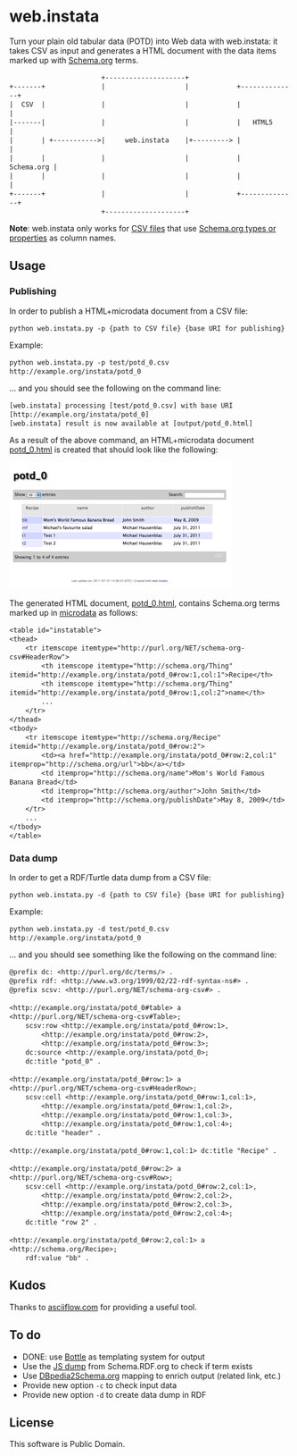 # web.instata

Turn your plain old tabular data (POTD) into Web data with web.instata: it takes CSV as input and generates a HTML document with the data items marked up with  [Schema.org](http://schema.org) terms.

	                       +--------------------+
	+-------+              |                    |            +--------------+
	|  CSV  |              |                    |            |              |
	|-------|              |                    |            |   HTML5      |
	|       | +----------->|     web.instata    |+---------> |              |
	|       |              |                    |            |   Schema.org |
	|       |              |                    |            |              |
	+-------+              |                    |            +--------------+
	                       +--------------------+

**Note**: web.instata only works for [CSV files](http://tools.ietf.org/html/rfc4180) that use [Schema.org types or properties](http://schema.org/docs/full.html) as column names.


## Usage

### Publishing

In order to publish a HTML+microdata document from a CSV file:

	python web.instata.py -p {path to CSV file} {base URI for publishing}

Example:

	python web.instata.py -p test/potd_0.csv http://example.org/instata/potd_0
	
... and you should see the following on the command line:

	[web.instata] processing [test/potd_0.csv] with base URI [http://example.org/instata/potd_0] 
	[web.instata] result is now available at [output/potd_0.html]
	
As a result of the above command, an HTML+microdata document [potd_0.html](doc/example_output_html.txt) is created that should look like the following:

![example output screenshot](doc/example_output_screenshot.png "Example web.instata output for the input file test/potd_0.csv")

The generated HTML document, [potd_0.html](doc/example_output_html.txt), contains Schema.org terms marked up in [microdata](http://www.w3.org/TR/microdata/) as follows:

	<table id="instatable">
	<thead>
		<tr itemscope itemtype="http://purl.org/NET/schema-org-csv#HeaderRow">
			<th itemscope itemtype="http://schema.org/Thing" itemid="http://example.org/instata/potd_0#row:1,col:1">Recipe</th>
			<th itemscope itemtype="http://schema.org/Thing" itemid="http://example.org/instata/potd_0#row:1,col:2">name</th>
			...
		</tr>
	</thead>
	<tbody>
		<tr itemscope itemtype="http://schema.org/Recipe" itemid="http://example.org/instata/potd_0#row:2">
			<td><a href="http://example.org/instata/potd_0#row:2,col:1" itemprop="http://schema.org/url">bb</a></td>
			<td itemprop="http://schema.org/name">Mom's World Famous Banana Bread</td>
			<td itemprop="http://schema.org/author">John Smith</td>
			<td itemprop="http://schema.org/publishDate">May 8, 2009</td>
		</tr>
		...
	</tbody>
	</table>

### Data dump

In order to get a RDF/Turtle data dump from a CSV file:

	python web.instata.py -d {path to CSV file} {base URI for publishing}

Example:

	python web.instata.py -d test/potd_0.csv http://example.org/instata/potd_0

... and you should see something like the following on the command line:

	@prefix dc: <http://purl.org/dc/terms/> .
	@prefix rdf: <http://www.w3.org/1999/02/22-rdf-syntax-ns#> .
	@prefix scsv: <http://purl.org/NET/schema-org-csv#> .
	
	<http://example.org/instata/potd_0#table> a <http://purl.org/NET/schema-org-csv#Table>;
	    scsv:row <http://example.org/instata/potd_0#row:1>,
	        <http://example.org/instata/potd_0#row:2>,
	        <http://example.org/instata/potd_0#row:3>;
	    dc:source <http://example.org/instata/potd_0>;
	    dc:title "potd_0" .
	
	<http://example.org/instata/potd_0#row:1> a <http://purl.org/NET/schema-org-csv#HeaderRow>;
	    scsv:cell <http://example.org/instata/potd_0#row:1,col:1>,
	        <http://example.org/instata/potd_0#row:1,col:2>,
	        <http://example.org/instata/potd_0#row:1,col:3>,
	        <http://example.org/instata/potd_0#row:1,col:4>;
	    dc:title "header" .
		
	<http://example.org/instata/potd_0#row:1,col:1> dc:title "Recipe" .
	
	<http://example.org/instata/potd_0#row:2> a <http://purl.org/NET/schema-org-csv#Row>;
	    scsv:cell <http://example.org/instata/potd_0#row:2,col:1>,
	        <http://example.org/instata/potd_0#row:2,col:2>,
	        <http://example.org/instata/potd_0#row:2,col:3>,
	        <http://example.org/instata/potd_0#row:2,col:4>;
	    dc:title "row 2" .
	
	<http://example.org/instata/potd_0#row:2,col:1> a <http://schema.org/Recipe>;
	    rdf:value "bb" .


## Kudos

Thanks to [asciiflow.com](http://www.asciiflow.com) for providing a useful tool.

## To do

* DONE: use [Bottle](http://bottlepy.org/docs/dev/) as templating system for output
* Use the [JS dump](http://schema.rdfs.org/all.json) from Schema.RDF.org to check if term exists
* Use [DBpedia2Schema.org](http://mappings.dbpedia.org/server/ontology/export) mapping to enrich output (related link, etc.)
* Provide new option `-c` to check input data
* Provide new option `-d` to create data dump in RDF

## License

This software is Public Domain.






















